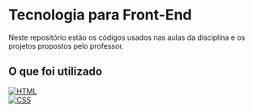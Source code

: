 
# Tecnologia para Front-End

Neste repositório estão os códigos usados nas aulas da disciplina e os projetos propostos pelo professor.

## O que foi utilizado

<a href="#"><img loading="lazy" src="https://img.shields.io/badge/html5-%23E34F26.svg?style=for-the-badge&logo=html5&logoColor=white" alt="HTML"/></a> <br>
<a href="#"><img loading="lazy" src="https://img.shields.io/badge/css3-%231572B6.svg?style=for-the-badge&logo=css3&logoColor=white" alt="CSS"/></a> <br>
